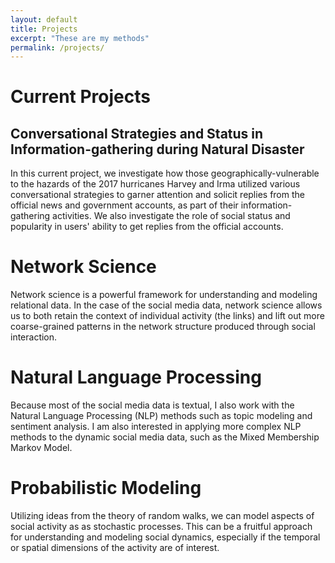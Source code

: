 ```yaml
---
layout: default
title: Projects
excerpt: "These are my methods"
permalink: /projects/
---
```


# Current Projects## Conversational Strategies and Status in Information-gathering during Natural Disaster
In this current project, we investigate how those geographically-vulnerable to the hazards of the 2017 hurricanes Harvey and Irma utilized various conversational strategies to garner attention and solicit replies from the official news and government accounts, as part of their information-gathering activities. We also investigate the role of social status and popularity in users' ability to get replies from the official accounts.

# Network Science
Network science is a powerful framework for understanding and modeling relational data. In the case of the social media data, network science allows us to both retain the context of individual activity (the links) and lift out more coarse-grained patterns in the network structure produced through social interaction.

# Natural Language Processing
Because most of the social media data is textual, I also work with the Natural Language Processing (NLP) methods such as topic modeling and sentiment analysis. I am also interested in applying more complex NLP methods to the dynamic social media data, such as the Mixed Membership Markov Model.

# Probabilistic Modeling
Utilizing ideas from the theory of random walks, we can model aspects of social activity as as stochastic processes. This can be a fruitful approach for understanding and modeling social dynamics, especially if the temporal or spatial dimensions of the activity are of interest.